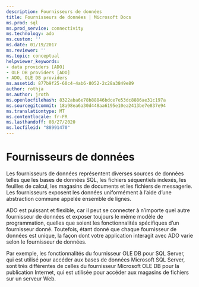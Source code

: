 ```yaml
---
description: Fournisseurs de données
title: Fournisseurs de données | Microsoft Docs
ms.prod: sql
ms.prod_service: connectivity
ms.technology: ado
ms.custom: ''
ms.date: 01/19/2017
ms.reviewer: ''
ms.topic: conceptual
helpviewer_keywords:
- data providers [ADO]
- OLE DB providers [ADO]
- ADO, OLE DB providers
ms.assetid: 877b9f25-60c4-4ab6-8052-2c28a3849e89
author: rothja
ms.author: jroth
ms.openlocfilehash: 8322aba6e78b88846bdce7e53dc8886ae31c197a
ms.sourcegitcommit: 18a98ea6a30d448aa6195e10ea2413be7e837e94
ms.translationtype: MT
ms.contentlocale: fr-FR
ms.lasthandoff: 08/27/2020
ms.locfileid: "88991470"
---
```

# <a name="data-providers"></a>Fournisseurs de données
Les fournisseurs de données représentent diverses sources de données telles que les bases de données SQL, les fichiers séquentiels indexés, les feuilles de calcul, les magasins de documents et les fichiers de messagerie. Les fournisseurs exposent les données uniformément à l’aide d’une abstraction commune appelée ensemble de lignes.  
  
 ADO est puissant et flexible, car il peut se connecter à n’importe quel autre fournisseur de données et exposer toujours le même modèle de programmation, quelles que soient les fonctionnalités spécifiques d’un fournisseur donné. Toutefois, étant donné que chaque fournisseur de données est unique, la façon dont votre application interagit avec ADO varie selon le fournisseur de données.  
  
 Par exemple, les fonctionnalités du fournisseur OLE DB pour SQL Server, qui est utilisé pour accéder aux bases de données Microsoft SQL Server, sont très différentes de celles du fournisseur Microsoft OLE DB pour la publication Internet, qui est utilisée pour accéder aux magasins de fichiers sur un serveur Web.
